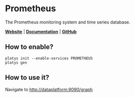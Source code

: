 # Prometheus

The Prometheus monitoring system and time series database.

**[Website](https://prometheus.io/)** | **[Documentation](https://prometheus.io/docs/introduction/overview/)** | **[GitHub](https://github.com/prometheus/prometheus)**

## How to enable?

```
platys init --enable-services PROMETHEUS
platys gen
```

## How to use it?

Navigate to <http://dataplatform:9090/graph>